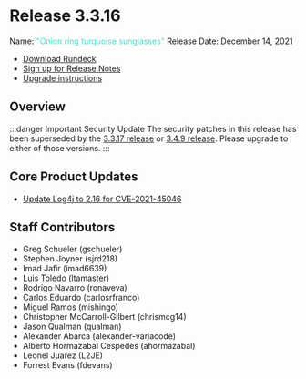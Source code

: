 # Release 3.3.16

Name: <span style="color: turquoise"><span class="glyphicon glyphicon-sunglasses"></span> "Onion ring turquoise sunglasses"</span>
Release Date: December 14, 2021

- [Download Rundeck](https://download.rundeck.com/)
- [Sign up for Release Notes](https://www.rundeck.com/release-notes-signup)
- [Upgrade instructions](/upgrading/index.md)


## Overview

:::danger Important Security Update
 The security patches in this release has been superseded by the [3.3.17 release](/history/3_3_x/version-3.3.17.md) or [3.4.9 release](/history/3_4_x/version-3.4.9.md).  Please upgrade to either of those versions.
:::

## Core Product Updates

* [Update Log4j to 2.16 for CVE-2021-45046](https://github.com/rundeck/rundeck/pull/7435)

## Staff Contributors

* Greg Schueler (gschueler)
* Stephen Joyner (sjrd218)
* Imad Jafir (imad6639)
* Luis Toledo (ltamaster)
* Rodrigo Navarro (ronaveva)
* Carlos Eduardo (carlosrfranco)
* Miguel Ramos (mishingo)
* Christopher McCarroll-Gilbert (chrismcg14)
* Jason Qualman (qualman)
* Alexander Abarca (alexander-variacode)
* Alberto Hormazabal Cespedes (ahormazabal)
* Leonel Juarez (L2JE)
* Forrest Evans (fdevans)
